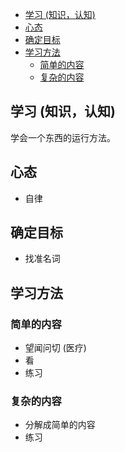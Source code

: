 

- [学习 (知识，认知)](#学习-知识认知)
- [心态](#心态)
- [确定目标](#确定目标)
- [学习方法](#学习方法)
  - [简单的内容](#简单的内容)
  - [复杂的内容](#复杂的内容)


## 学习 (知识，认知)

学会一个东西的运行方法。
## 心态
- 自律

## 确定目标

- 找准名词


## 学习方法
### 简单的内容
- 望闻问切 (医疗)
- 看
- 练习

### 复杂的内容 
- 分解成简单的内容
- 练习
